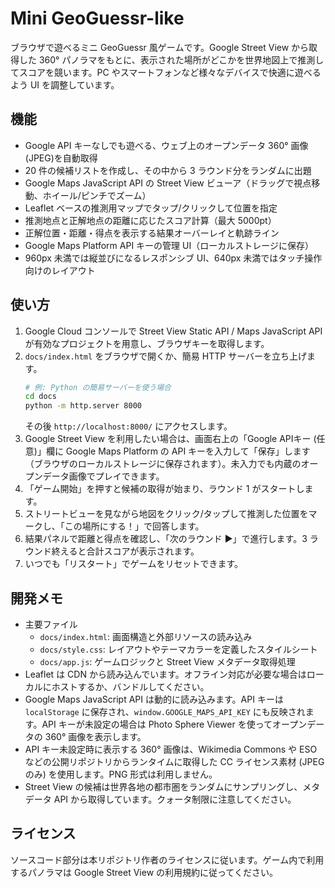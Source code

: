 # Mini GeoGuessr-like

ブラウザで遊べるミニ GeoGuessr 風ゲームです。Google Street View から取得した 360° パノラマをもとに、表示された場所がどこかを世界地図上で推測してスコアを競います。PC やスマートフォンなど様々なデバイスで快適に遊べるよう UI を調整しています。

## 機能

- Google API キーなしでも遊べる、ウェブ上のオープンデータ 360° 画像(JPEG)を自動取得
- 20 件の候補リストを作成し、その中から 3 ラウンド分をランダムに出題
- Google Maps JavaScript API の Street View ビューア（ドラッグで視点移動、ホイール/ピンチでズーム）
- Leaflet ベースの推測用マップでタップ/クリックして位置を指定
- 推測地点と正解地点の距離に応じたスコア計算（最大 5000pt）
- 正解位置・距離・得点を表示する結果オーバーレイと軌跡ライン
- Google Maps Platform API キーの管理 UI（ローカルストレージに保存）
- 960px 未満では縦並びになるレスポンシブ UI、640px 未満ではタッチ操作向けのレイアウト

## 使い方

1. Google Cloud コンソールで Street View Static API / Maps JavaScript API が有効なプロジェクトを用意し、ブラウザキーを取得します。
2. `docs/index.html` をブラウザで開くか、簡易 HTTP サーバーを立ち上げます。
   ```bash
   # 例: Python の簡易サーバーを使う場合
   cd docs
   python -m http.server 8000
   ```
   その後 `http://localhost:8000/` にアクセスします。
3. Google Street View を利用したい場合は、画面右上の「Google APIキー (任意)」欄に Google Maps Platform の API キーを入力して「保存」します（ブラウザのローカルストレージに保存されます）。未入力でも内蔵のオープンデータ画像でプレイできます。
4. 「ゲーム開始」を押すと候補の取得が始まり、ラウンド 1 がスタートします。
5. ストリートビューを見ながら地図をクリック/タップして推測した位置をマークし、「この場所にする！」で回答します。
6. 結果パネルで距離と得点を確認し、「次のラウンド ▶」で進行します。3 ラウンド終えると合計スコアが表示されます。
7. いつでも「リスタート」でゲームをリセットできます。

## 開発メモ

- 主要ファイル
  - `docs/index.html`: 画面構造と外部リソースの読み込み
  - `docs/style.css`: レイアウトやテーマカラーを定義したスタイルシート
  - `docs/app.js`: ゲームロジックと Street View メタデータ取得処理
- Leaflet は CDN から読み込んでいます。オフライン対応が必要な場合はローカルにホストするか、バンドルしてください。
- Google Maps JavaScript API は動的に読み込みます。API キーは `localStorage` に保存され、`window.GOOGLE_MAPS_API_KEY` にも反映されます。API キーが未設定の場合は Photo Sphere Viewer を使ってオープンデータの 360° 画像を表示します。
- API キー未設定時に表示する 360° 画像は、Wikimedia Commons や ESO などの公開リポジトリからランタイムに取得した CC ライセンス素材 (JPEG のみ) を使用します。PNG 形式は利用しません。
- Street View の候補は世界各地の都市圏をランダムにサンプリングし、メタデータ API から取得しています。クォータ制限に注意してください。

## ライセンス

ソースコード部分は本リポジトリ作者のライセンスに従います。ゲーム内で利用するパノラマは Google Street View の利用規約に従ってください。
